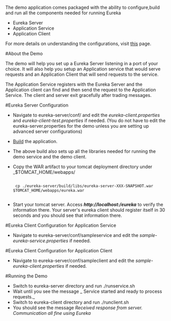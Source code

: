 The demo application comes packaged with the ability to configure,build and run all the components needed for running Eureka

* Eureka Server
* Application Service
* Application Client

For more details on understanding the configurations, visit [this](https://github.com/Netflix/eureka/wiki/Getting-started-with-Eureka) page.

#About the Demo

The demo will help you set up a Eureka Server listening in a port of your choice. It will also help you setup an Application service that would serve requests and an Application Client that will send requests to the service.

The Application Service registers with the Eureka Server and the Application client can find and then send the request to the Application Service. The client and server exit gracefully after trading messages.

#Eureka Server Configuration

* Navigate to eureka-server/conf/ and edit the _eureka-client.properties_ and _eureka-client-test.properties_ if needed. (You do not have to edit the eureka-server.properties for the demo unless you are setting up advanced server configurations)
 
* [Build](https://github.com/Netflix/eureka/wiki/Building-Eureka-Client-and-Server) the application.

* The above build also sets up all the libraries needed for running the demo service and the demo client.

*  Copy the WAR artifact to your tomcat deployment directory under _$TOMCAT_HOME/webapps/ 

    <pre><code>
    cp ./eureka-server/build/libs/eureka-server-XXX-SNAPSHOT.war $TOMCAT_HOME/webapps/eureka.war
    </pre></code> 

* Start your tomcat server. Access _**http://localhost:<port>/eureka**_ to verify the information there. Your server's eureka client should register itself in 30 seconds and you should see that information there.

#Eureka Client Configuration for Application Service

* Navigate to eureka-server/conf/sampleservice and edit the _sample-eureka-service.properties_ if needed.

#Eureka Client Configuration for Application Client

* Navigate to eureka-server/conf/sampleclient and edit the _sample-eureka-client.properties_ if needed.

#Running the Demo

* Switch to eureka-server directory and run ./runservice.sh
* Wait until you see the message _ Service started and ready to process requests._
* Switch to eureka-client directory and run ./runclient.sh
* You should see the message _Received response from server. Communication all fine using Eureka_ 
